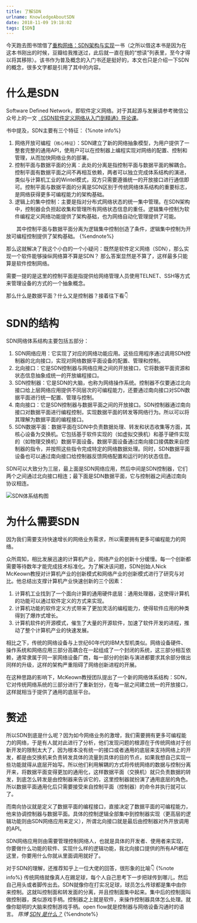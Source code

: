 ```yaml
---
title: 了解SDN
urlname: KnowledgeAboutSDN
date: 2018-11-09 19:18:02
tags: [SDN]
---
```


今天跑去图书馆借了[重构网络：SDN架构与实现](https://book.douban.com/subject/27004668/)一书（之所以借这本书是因为在这本书刚出的时候，豆瓣给我推送过，此后就一直在我的“想读”列表里，至今才得以将其移除）。该书作为普及概念的入门书还是挺好的，本文也只是介绍一下SDN的概念，很多文字都是引用了其中的内容。

<!-- more -->

# 什么是SDN
Software Defined Network，即软件定义网络。对于其起源与发展请参考微信公众号上的一文 [《SDN软件定义网络从入门到精通》导论课](https://mp.weixin.qq.com/s?__biz=MjM5MTM3MzIzMg==&mid=209513316&idx=1&sn=e5dbd9a2ccccb88d0ee5c4d5790699c1#rd)。

书中提及，SDN主要有三个特征：
{%note info%}
1. 网络开放可编程（`核心特征`）：SDN建立了新的网络抽象模型，为用户提供了一整套完整的通用API，使用户可以在控制器上编程实现对网络的配置、控制和管理，从而加快网络业务的部署。
2. 控制平面与数据平面的分离：此处的分离是指控制平面与数据平面的解耦合。控制平面有数据平面之间不再相互依赖，两者可以独立完成体系结构的演进，类似与计算机工业的Wintel模式，双方只需要遵循统一的开放接口进行通信即可。控制平面与数据平面的分离是SDN区别于传统网络体系结构的重要标志，是网络获得更多可编程能力的架构基础。
3. 逻辑上的集中控制：主要是指对分布式网络状态的统一集中管理。在SDN架构中，控制器会负担起收集和管理所有网络状态信息的重任。逻辑集中控制为软件编程定义网络功能提供了架构基础，也为网络自动化管理提供了可能。

　　其中控制平面与数据平面分离为逻辑集中控制创造了条件，逻辑集中控制为开放可编程控制提供了架构基础。
{%endnote%}

那么这就解决了我这个小白的一个小疑问：既然是软件定义网络（SDN），那么实现一个软件能够操纵网络算不算是SDN？ 那么答案显然是不算了，这样最多只能算是软件控制网络。

需要一提的是这里的控制平面是指提供给网络管理人员使用TELNET、SSH等方式来管理设备的方式的一个抽象概念。

那么什么是数据平面？什么又是控制器？接着往下看👇

# SDN的结构
SDN网络体系结构主要包括五部分：
1. SDN网络应用：它实现了对应的网络功能应用。这些应用程序通过调用SDN控制器的北向接口，实现对网络数据平面设备的配置、管理和控制。
2. 北向接口：它是SDN控制器与网络应用之间的开放接口，它将数据平面资源和状态信息抽象成统一的开放编程接口。
3. SDN控制器：它是SDN的大脑，也称为网络操作系统。控制器不仅要通过北向接口给上层网络应用提供不同层次的可编程能力，还要通过南向接口对SDN数据平面进行统一配置、管理与控制。
4. 南向接口：它是SDN控制器与数据平面之间的开放接口。SDN控制器通过南向接口对数据平面进行编程控制，实现数据平面的转发等网络行为。所以可以将其理解为数据平面的编程接口。
5. SDN数据平面：数据平面在SDN中负责数据处理、转发和状态收集等方面，其核心设备为交换机。它包括基于软件实现的（如虚拟交换机）和基于硬件实现的（如物理交换机）数据平面设备。数据平面设备通过南向接口接偶数来自控制器的指令，并按照这些指令完成特定的网络数据处理。同时，SDN数据平面设备也可以通过南向接口给控制器反馈网络配置和运行时的状态信息。

SDN可以大致分为三层，最上面是SDN网络应用，然后中间是SDN控制器，它们两个之间通过北向接口相连；最下面是SDN数据平面，它与控制器之间通过南向协议相连。

![SDN体系结构图](https://cdn.safeandsound.cn/image/knowledgeAboutSDN/sdn.jpg "书中图示")

# 为什么需要SDN
因为我们需要支持快速增长的网络业务需求，所以需要拥有更多可编程能力的网络。

众所周知，相比发展迅速的计算机产业，网络产业的创新十分缓慢。每一个创新都需要等待数年才能完成技术标准化。为了解决该问题，SDN创始人Nick McKeown教授对计算机产业的创新模式和网络产业的创新模式进行了研究与对比。他总结出支撑计算机产业快速创新的三个因素：
1. 计算机工业找到了一个面向计算的通用硬件底层：通用处理器，这使得计算机的功能可以通过软件定义的方式来实现。
2. 计算机功能的软件定义方式带来了更加灵活的编程能力，使得软件应用的种类得到了爆炸式增长。
3. 计算机软件的开源模式，催生了大量的开源软件，加速了软件开发的进程，推动了整个计算机产业的快速发展。

相比之下，传统的网络设备与上世纪60年代的IBM大型机类似。网络设备硬件、操作系统和网络应用三部分高耦合在一起组成了一个封闭的系统，这三部分相互依赖，通常隶属于同一家网络设备厂商，每一部分的创新与演进都要求其余部分做出同样的升级，这样的架构严重阻碍了网络创新进程的开展。

在这种思路的影响下，McKeown教授团队提出了一个新的网络体系结构：SDN，它对传统网络系统的三部分进行了重新划分，在每一层之间建立统一的开放接口，这样就相当于提供了通用的底层平台。

# 赘述
所以SDN到底是什么呢？因为如今网络业务的激增，我们需要拥有更多可编程能力的网络，于是有人就对此进行了分析，他们发现问题的根源在于传统网络对于创新开发的限制太大了，因为根本没有统一的接口或者通用的底层来支持网络上的开发，都是由交换机来负责转发具体的流量到具体的目的节点，如果我想自己实现一些功能就得从底层开始写。所以他们利用解耦的方式将传统网络的数据与控制分离开来，将数据平面变得更加的通用化，这样数据平面（交换机）就只负责数据的转发，到底怎么转发是由控制器来告诉它的，这里控制器就扮演了通用底层的角色。所以数据平面通用化后只需要接受来自控制平面（控制器）的命令并执行就可以了。

而南向协议就是定义了数据平面的编程接口，直接决定了数据平面的可编程能力，他来协调控制器与数据平面。具体的控制逻辑全部集中到控制器实现（更高层的逻辑功能则由SDN网络应用来定义），所谓北向接口就是最后由控制器对外开放调用的API。

SDN网络应用则由需要管理控制网络人，也就是具体的开发者、使用者来实现，你要做什么功能的软件、实现什么样的逻辑功能，我北向接口提供的所有API都在这里，你要用什么你就从里面调用就好了。

对于SDN的理解，还推荐知乎上一位大佬的回答，很形象的比喻👇
{%note info%}
传统网络就像真人在踢足球，每个人自己思考下一步把球传到哪儿，然后自己用头或者脚传出去。SDN就像你在打实况足球，球员怎么传球都是集中由你来控制。这就叫控制面和转发面的分离，并且控制面集中起来。集中后的控制面叫做控制器，类似游戏手柄。控制器之上就是软件，来操作控制器具体怎么处理。就像你聪明的大脑来控制游戏手柄。open flow就是控制器与网络设备沟通时的语言。
<i class="from fa fa-arrow-circle-right">  陈博  [SDN 是什么？](https://www.zhihu.com/question/20279620/answer/23434541)</i>
{%endnote%}